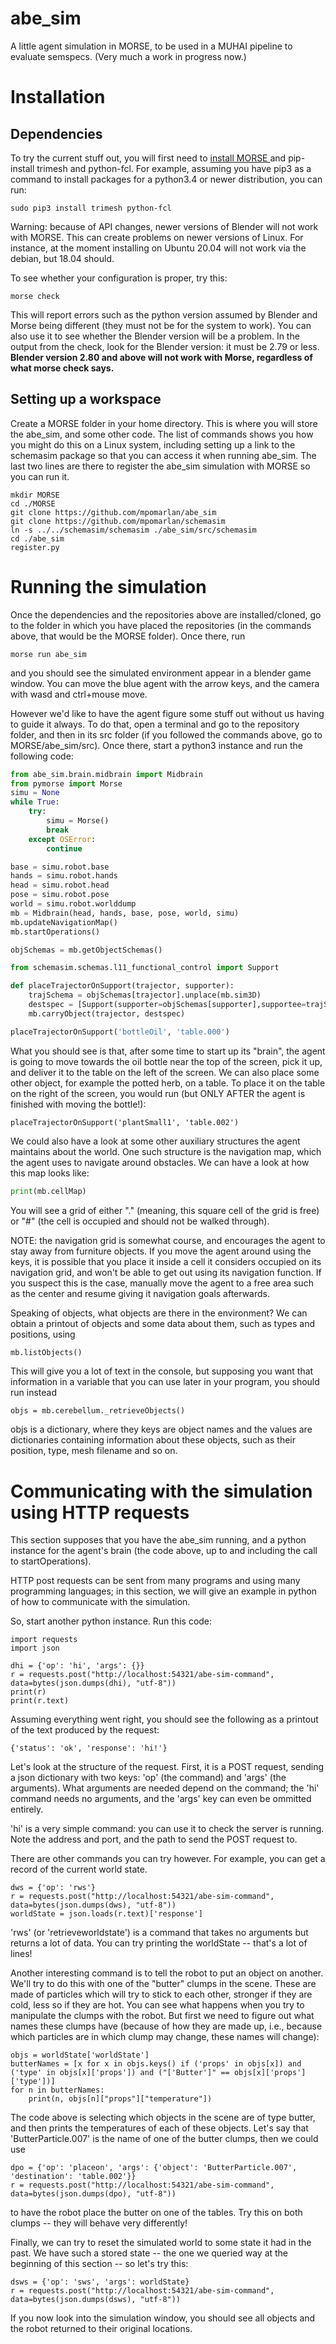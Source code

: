 # abe_sim
A little agent simulation in MORSE, to be used in a MUHAI pipeline to evaluate semspecs. (Very much a work in progress now.)

# Installation

## Dependencies

To try the current stuff out, you will first need to [install MORSE ](https://www.openrobots.org/morse/doc/stable/user/installation.html) and pip-install trimesh and python-fcl. For example, assuming you have pip3 as a command to install packages for a python3.4 or newer distribution, you can run:

```
sudo pip3 install trimesh python-fcl
```

Warning: because of API changes, newer versions of Blender will not work with MORSE. This can create problems on newer versions of Linux. For instance, at the moment installing on Ubuntu 20.04 will not work via the debian, but 18.04 should.

To see whether your configuration is proper, try this:

```
morse check
```

This will report errors such as the python version assumed by Blender and Morse being different (they must not be for the system to work). You can also use it to see whether the Blender version will be a problem. In the output from the check, look for the Blender version: it must be 2.79 or less. **Blender version 2.80 and above will not work with Morse, regardless of what morse check says.**

## Setting up a workspace

Create a MORSE folder in your home directory. This is where you will store the abe_sim, and some other code. The list of commands shows you how you might do this on a Linux system, including setting up a link to the schemasim package so that you can access it when running abe_sim. The last two lines are there to register the abe_sim simulation with MORSE so you can run it.

```
mkdir MORSE
cd ./MORSE
git clone https://github.com/mpomarlan/abe_sim
git clone https://github.com/mpomarlan/schemasim
ln -s ../../schemasim/schemasim ./abe_sim/src/schemasim
cd ./abe_sim
register.py
```

# Running the simulation

Once the dependencies and the repositories above are installed/cloned, go to the folder in which you have placed the repositories (in the commands above, that would be the MORSE folder). Once there, run

```
morse run abe_sim
```

and you should see the simulated environment appear in a blender game window. You can move the blue agent with the arrow keys, and the camera with wasd and ctrl+mouse move.

However we'd like to have the agent figure some stuff out without us having to guide it always. To do that, open a terminal and go to the repository folder, and then in its src folder (if you followed the commands above, go to MORSE/abe_sim/src). Once there, start a python3 instance and run the following code:

```python
from abe_sim.brain.midbrain import Midbrain
from pymorse import Morse
simu = None
while True:
    try:
        simu = Morse()
        break
    except OSError:
        continue

base = simu.robot.base
hands = simu.robot.hands
head = simu.robot.head
pose = simu.robot.pose
world = simu.robot.worlddump
mb = Midbrain(head, hands, base, pose, world, simu)
mb.updateNavigationMap()
mb.startOperations()

objSchemas = mb.getObjectSchemas()

from schemasim.schemas.l11_functional_control import Support

def placeTrajectorOnSupport(trajector, supporter):
    trajSchema = objSchemas[trajector].unplace(mb.sim3D)
    destspec = [Support(supporter=objSchemas[supporter],supportee=trajSchema), trajSchema]
    mb.carryObject(trajector, destspec)

placeTrajectorOnSupport('bottleOil', 'table.000')
```

What you should see is that, after some time to start up its "brain", the agent is going to move towards the oil bottle near the top of the screen, pick it up, and deliver it to the table on the left of the screen. We can also place some other object, for example the potted herb, on a table. To place it on the table on the right of the screen, you would run (but ONLY AFTER the agent is finished with moving the bottle!):

```
placeTrajectorOnSupport('plantSmall1', 'table.002')
```

We could also have a look at some other auxiliary structures the agent maintains about the world. One such structure is the navigation map, which the agent uses to navigate around obstacles. We can have a look at how this map looks like:

```python
print(mb.cellMap)
```

You will see a grid of either "." (meaning, this square cell of the grid is free) or "#" (the cell is occupied and should not be walked through).

NOTE: the navigation grid is somewhat course, and encourages the agent to stay away from furniture objects. If you move the agent around using the keys, it is possible that you place it inside a cell it considers occupied on its navigation grid, and won't be able to get out using its navigation function. If you suspect this is the case, manually move the agent to a free area such as the center and resume giving it navigation goals afterwards.

Speaking of objects, what objects are there in the environment? We can obtain a printout of objects and some data about them, such as types and positions, using

```python
mb.listObjects()
```

This will give you a lot of text in the console, but supposing you want that information in a variable that you can use later in your program, you should run instead

```
objs = mb.cerebellum._retrieveObjects()
```

objs is a dictionary, where they keys are object names and the values are dictionaries containing information about these objects, such as their position, type, mesh filename and so on.

# Communicating with the simulation using HTTP requests

This section supposes that you have the abe_sim running, and a python instance for the agent's brain (the code above, up to and including the call to startOperations).

HTTP post requests can be sent from many programs and using many programming languages; in this section, we will give an example in python of how to communicate with the simulation.

So, start another python instance. Run this code:

```
import requests
import json

dhi = {'op': 'hi', 'args': {}}
r = requests.post("http://localhost:54321/abe-sim-command", data=bytes(json.dumps(dhi), "utf-8"))
print(r)
print(r.text)
```

Assuming everything went right, you should see the following as a printout of the text produced by the request:

```
{'status': 'ok', 'response': 'hi!'}
```

Let's look at the structure of the request. First, it is a POST request, sending a json dictionary with two keys: 'op' (the command) and 'args' (the arguments). What arguments are needed depend on the command; the 'hi' command needs no arguments, and the 'args' key can even be ommitted entirely.

'hi' is a very simple command: you can use it to check the server is running. Note the address and port, and the path to send the POST request to.

There are other commands you can try however. For example, you can get a record of the current world state.

```
dws = {'op': 'rws'}
r = requests.post("http://localhost:54321/abe-sim-command", data=bytes(json.dumps(dws), "utf-8"))
worldState = json.loads(r.text)['response']
```

'rws' (or 'retrieveworldstate') is a command that takes no arguments but returns a lot of data. You can try printing the worldState -- that's a lot of lines!

Another interesting command is to tell the robot to put an object on another. We'll try to do this with one of the "butter" clumps in the scene. These are made of particles which will try to stick to each other, stronger if they are cold, less so if they are hot. You can see what happens when you try to manipulate the clumps with the robot. But first we need to figure out what names these clumps have (because of how they are made up, i.e., because which particles are in which clump may change, these names will change):

```
objs = worldState['worldState']
butterNames = [x for x in objs.keys() if ('props' in objs[x]) and ('type' in objs[x]['props']) and ("['Butter']" == objs[x]['props']['type'])]
for n in butterNames:
    print(n, objs[n]["props"]["temperature"])
```

The code above is selecting which objects in the scene are of type butter, and then prints the temperatures of each of these objects. Let's say that 'ButterParticle.007' is the name of one of the butter clumps, then we could use

```
dpo = {'op': 'placeon', 'args': {'object': 'ButterParticle.007', 'destination': 'table.002'}}
r = requests.post("http://localhost:54321/abe-sim-command", data=bytes(json.dumps(dpo), "utf-8"))
```

to have the robot place the butter on one of the tables. Try this on both clumps -- they will behave very differently!

Finally, we can try to reset the simulated world to some state it had in the past. We have such a stored state -- the one we queried way at the beginning of this section -- so let's try this:

```
dsws = {'op': 'sws', 'args': worldState}
r = requests.post("http://localhost:54321/abe-sim-command", data=bytes(json.dumps(dsws), "utf-8"))
```

If you now look into the simulation window, you should see all objects and the robot returned to their original locations.
